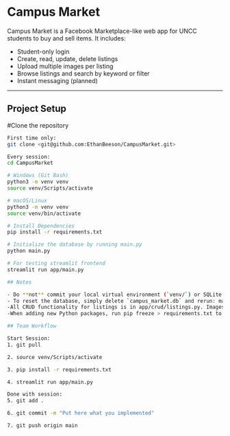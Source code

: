 # Campus Market

Campus Market is a Facebook Marketplace-like web app for UNCC students to buy and sell items. It includes:

- Student-only login
- Create, read, update, delete listings
- Upload multiple images per listing
- Browse listings and search by keyword or filter
- Instant messaging (planned)

---

## Project Setup

#Clone the repository

```bash
First time only:
git clone <git@github.com:EthanBeeson/CampusMarket.git>

Every session:
cd CampusMarket

# Windows (Git Bash)
python3 -m venv venv
source venv/Scripts/activate

# macOS/Linux
python3 -m venv venv
source venv/bin/activate

# Install Dependencies
pip install -r requirements.txt

# Initialize the database by running main.py
python main.py

# For testing streamlit frontend
streamlit run app/main.py

## Notes

- Do **not** commit your local virtual environment (`venv/`) or SQLite database (`campus_market.db`) to Git.
- To reset the database, simply delete `campus_market.db` and rerun: main.py
-All CRUD functionality for listings is in app/crud/listings.py. Images are automatically linked via foreign keys.
-When adding new Python packages, run pip freeze > requirements.txt to update dependencies.

## Team Workflow

Start Session:
1. git pull

2. source venv/Scripts/activate

3. pip install -r requirements.txt

4. streamlit run app/main.py

Done with session:
5. git add .

6. git commit -m "Put here what you implemented"

7. git push origin main
